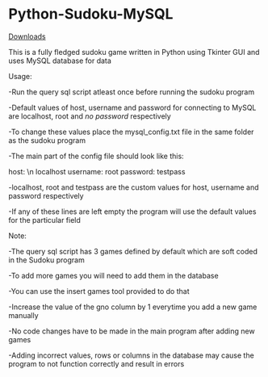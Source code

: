 # Python-Sudoku-MySQL

[Downloads](https://github.com/VarunS2002/Python-Sudoku-MySQL/releases)

This is a fully fledged sudoku game written in Python using Tkinter GUI and uses MySQL database for data

Usage:

-Run the query sql script atleast once before running the sudoku program 

-Default values of host, username and password for connecting to MySQL are localhost, root and *no password* respectively

-To change these values place the mysql_config.txt file in the same folder as the sudoku program

-The main part of the config file should look like this:


host:
\n
localhost
username:
root
password:
testpass


-localhost, root and testpass are the custom values for host, username and password respectively

-If any of these lines are left empty the program will use the default values for the particular field

Note:

-The query sql script has 3 games defined by default which are soft coded in the Sudoku program

-To add more games you will need to add them in the database

-You can use the insert games tool provided to do that

-Increase the value of the gno column by 1 everytime you add a new game manually

-No code changes have to be made in the main program after adding new games 

-Adding incorrect values, rows or columns in the database may cause the program to not function correctly and result in errors 
